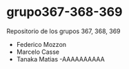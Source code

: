 # grupo367-368-369
Repositorio de los grupos 367, 368, 369

- Federico Mozzon
- Marcelo Casse
- Tanaka Matias
-AAAAAAAAAA